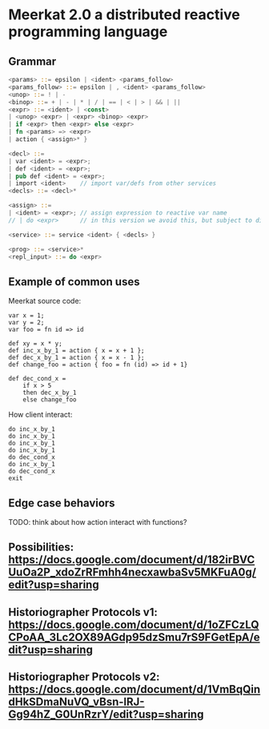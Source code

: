 # Meerkat 2.0 a distributed reactive programming language 

## Grammar
```rust
<params> ::= epsilon | <ident> <params_follow>
<params_follow> ::= epsilon | , <ident> <params_follow>
<unop> ::= ! | - 
<binop> ::= + | - | * | / | == | < | > | && | ||
<expr> ::= <ident> | <const> 
| <unop> <expr> | <expr> <binop> <expr>
| if <expr> then <expr> else <expr>
| fn <params> => <expr>
| action { <assign>* }

<decl> ::=
| var <ident> = <expr>;
| def <ident> = <expr>;
| pub def <ident> = <expr>;
| import <ident>    // import var/defs from other services
<decls> ::= <decl>*

<assign> ::= 
| <ident> = <expr>; // assign expression to reactive var name 
// | do <expr>      // in this version we avoid this, but subject to discussion

<service> ::= service <ident> { <decls> }

<prog> ::= <service>*
<repl_input> ::= do <expr>
```

## Example of common uses 
Meerkat source code:
``` 
var x = 1;
var y = 2;
var foo = fn id => id

def xy = x * y;
def inc_x_by_1 = action { x = x + 1 };
def dec_x_by_1 = action { x = x - 1 };
def change_foo = action { foo = fn (id) => id + 1}

def dec_cond_x = 
    if x > 5 
    then dec_x_by_1
    else change_foo

```

How client interact:
```
do inc_x_by_1
do inc_x_by_1
do inc_x_by_1
do inc_x_by_1
do dec_cond_x
do inc_x_by_1
do dec_cond_x
exit
```

## Edge case behaviors 
TODO: think about how action interact with functions?


## Possibilities: https://docs.google.com/document/d/182irBVCUuOa2P_xdoZrRFmhh4necxawbaSv5MKFuA0g/edit?usp=sharing

## Historiographer Protocols v1: https://docs.google.com/document/d/1oZFCzLQCPoAA_3Lc2OX89AGdp95dzSmu7rS9FGetEpA/edit?usp=sharing

## Historiographer Protocols v2: https://docs.google.com/document/d/1VmBqQindHkSDmaNuVQ_vBsn-lRJ-Gg94hZ_G0UnRzrY/edit?usp=sharing